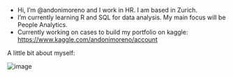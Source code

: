 -  Hi, I’m @andonimoreno and I work in HR. I am based in Zurich. 
-  I’m currently learning R and SQL for data analysis. My main focus will be People Analytics.
- Currently working on cases to build my portfolio on kaggle: https://www.kaggle.com/andonimoreno/account

A little bit about myself:

![image](https://user-images.githubusercontent.com/105174125/167928124-4348ac9f-7797-4219-8179-179e9b65aedb.png)

<!---
andonimoreno/andonimoreno is a ✨ special ✨ repository because its `README.md` (this file) appears on your GitHub profile.
You can click the Preview link to take a look at your changes.
--->
